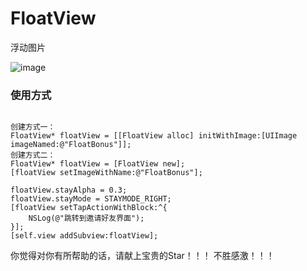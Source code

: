 # FloatView
浮动图片  

![image](https://github.com/wangrui460/FloatView/raw/master/screenshots/FloatView.gif)

### 使用方式
<pre><code>
创建方式一：
FloatView* floatView = [[FloatView alloc] initWithImage:[UIImage imageNamed:@"FloatBonus"]];
创建方式二：
FloatView* floatView = [FloatView new];
[floatView setImageWithName:@"FloatBonus"];

floatView.stayAlpha = 0.3;
floatView.stayMode = STAYMODE_RIGHT;
[floatView setTapActionWithBlock:^{
    NSLog(@"跳转到邀请好友界面");
}];
[self.view addSubview:floatView];
</code></pre>


你觉得对你有所帮助的话，请献上宝贵的Star！！！ 不胜感激！！！
